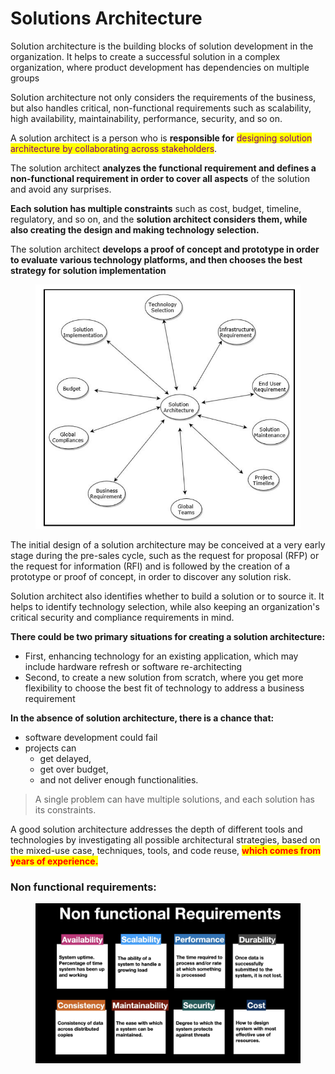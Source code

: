# Solutions Architecture

Solution architecture is the building blocks of solution development in the organization. It helps to create a successful solution in a complex organization, where product development has dependencies on multiple groups

Solution architecture not only considers the requirements of the business, but also handles critical, non-functional requirements such as scalability, high availability, maintainability, performance, security, and so on.



A solution architect is a person who is **responsible for** <mark style="color:purple;">designing solution architecture by collaborating across stakeholders</mark>.&#x20;

The solution architect **analyzes the functional requirement and defines a non-functional requirement in order to cover all aspects** of the solution and avoid any surprises.

**Each solution has multiple constraints** such as cost, budget, timeline, regulatory, and so on, and the **solution architect considers them, while also creating the design and making technology selection.**

The solution architect **develops a proof of concept and prototype in order to evaluate various technology platforms, and then chooses the best strategy for solution implementation**

<figure><img src="../.gitbook/assets/image (66).png" alt=""><figcaption></figcaption></figure>

The initial design of a solution architecture may be conceived at a very early stage during the pre-sales cycle, such as the request for proposal (RFP) or the request for information (RFI) and is followed by the creation of a prototype or proof of concept, in order to discover any solution risk.&#x20;

Solution architect also identifies whether to build a solution or to source it. It helps to identify technology selection, while also keeping an organization's critical security and compliance requirements in mind.&#x20;

**There could be two primary situations for creating a solution architecture:**&#x20;

* First, enhancing technology for an existing application, which may include hardware refresh or software re-architecting&#x20;
* Second, to create a new solution from scratch, where you get more flexibility to choose the best fit of technology to address a business requirement

**In the absence of solution architecture, there is a chance that:**

* software development could fail
* projects can&#x20;
  * get delayed,&#x20;
  * get over budget,&#x20;
  * and not deliver enough functionalities.

> A single problem can have multiple solutions, and each solution has its constraints.

A good solution architecture addresses the depth of different tools and technologies by investigating all possible architectural strategies, based on the mixed-use case, techniques, tools, and code reuse, <mark style="color:red;">**which comes from years of experience.**</mark>



### Non functional requirements:



<figure><img src="../.gitbook/assets/image (224).png" alt=""><figcaption></figcaption></figure>



